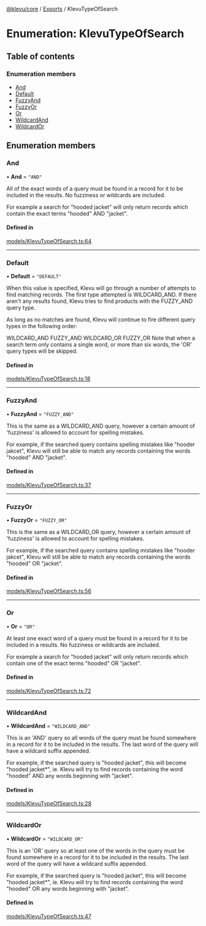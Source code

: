 [@klevu/core]() / [Exports](../modules.md) / KlevuTypeOfSearch

# Enumeration: KlevuTypeOfSearch

## Table of contents

### Enumeration members

- [And](KlevuTypeOfSearch.md#and)
- [Default](KlevuTypeOfSearch.md#default)
- [FuzzyAnd](KlevuTypeOfSearch.md#fuzzyand)
- [FuzzyOr](KlevuTypeOfSearch.md#fuzzyor)
- [Or](KlevuTypeOfSearch.md#or)
- [WildcardAnd](KlevuTypeOfSearch.md#wildcardand)
- [WildcardOr](KlevuTypeOfSearch.md#wildcardor)

## Enumeration members

### And

• **And** = `"AND"`

All of the exact words of a query must be found in a record for it to be
included in the results. No fuzziness or wildcards are included.

For example a search for "hooded jacket" will only return records which
contain the exact terms "hooded" AND "jacket".

#### Defined in

[models/KlevuTypeOfSearch.ts:64](https://github.com/klevultd/frontend-sdk/blob/59ea899/packages/klevu-core/src/models/KlevuTypeOfSearch.ts#L64)

___

### Default

• **Default** = `"DEFAULT"`

When this value is specified, Klevu will go through a number of attempts to
find matching records. The first type attempted is WILDCARD_AND. If there
aren't any results found, Klevu tries to find products with the FUZZY_AND
query type.

As long as no matches are found, Klevu will continue to fire different query
types in the following order:

WILDCARD_AND
FUZZY_AND
WILDCARD_OR
FUZZY_OR
Note that when a search term only contains a single word, or more than six
words, the 'OR' query types will be skipped.

#### Defined in

[models/KlevuTypeOfSearch.ts:18](https://github.com/klevultd/frontend-sdk/blob/59ea899/packages/klevu-core/src/models/KlevuTypeOfSearch.ts#L18)

___

### FuzzyAnd

• **FuzzyAnd** = `"FUZZY_AND"`

This is the same as a WILDCARD_AND query, however a certain amount of
'fuzziness' is allowed to account for spelling mistakes.

For example, if the searched query contains spelling mistakes like "hooder
jakcet", Klevu will still be able to match any records containing the words
"hooded" AND "jacket".

#### Defined in

[models/KlevuTypeOfSearch.ts:37](https://github.com/klevultd/frontend-sdk/blob/59ea899/packages/klevu-core/src/models/KlevuTypeOfSearch.ts#L37)

___

### FuzzyOr

• **FuzzyOr** = `"FUZZY_OR"`

This is the same as a WILDCARD_OR query, however a certain amount of
'fuzziness' is allowed to account for spelling mistakes.

For example, if the searched query contains spelling mistakes like "hooder
jakcet", Klevu will still be able to match any records containing the words
"hooded" OR "jacket".

#### Defined in

[models/KlevuTypeOfSearch.ts:56](https://github.com/klevultd/frontend-sdk/blob/59ea899/packages/klevu-core/src/models/KlevuTypeOfSearch.ts#L56)

___

### Or

• **Or** = `"OR"`

At least one exact word of a query must be found in a record for it to be
included in a results. No fuzziness or wildcards are included.

For example a search for "hooded jacket" will only return records which
contain one of the exact terms "hooded" OR "jacket".

#### Defined in

[models/KlevuTypeOfSearch.ts:72](https://github.com/klevultd/frontend-sdk/blob/59ea899/packages/klevu-core/src/models/KlevuTypeOfSearch.ts#L72)

___

### WildcardAnd

• **WildcardAnd** = `"WILDCARD_AND"`

This is an 'AND' query so all words of the query must be found somewhere in a
record for it to be included in the results. The last word of the query will
have a wildcard suffix appended.

For example, if the searched query is "hooded jacket", this will become
"hooded jacket*", ie. Klevu will try to find records containing the word
"hooded" AND any words beginning with "jacket".

#### Defined in

[models/KlevuTypeOfSearch.ts:28](https://github.com/klevultd/frontend-sdk/blob/59ea899/packages/klevu-core/src/models/KlevuTypeOfSearch.ts#L28)

___

### WildcardOr

• **WildcardOr** = `"WILDCARD_OR"`

This is an 'OR' query so at least one of the words in the query must be found
somewhere in a record for it to be included in the results. The last word of
the query will have a wildcard suffix appended.

For example, if the searched query is "hooded jacket", this will become
"hooded jacket*", ie. Klevu will try to find records containing the word
"hooded" OR any words beginning with "jacket".

#### Defined in

[models/KlevuTypeOfSearch.ts:47](https://github.com/klevultd/frontend-sdk/blob/59ea899/packages/klevu-core/src/models/KlevuTypeOfSearch.ts#L47)
